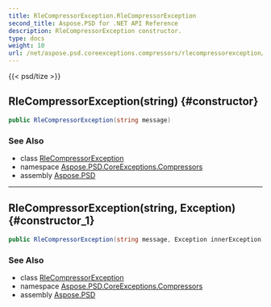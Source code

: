 ```yaml
---
title: RleCompressorException.RleCompressorException
second_title: Aspose.PSD for .NET API Reference
description: RleCompressorException constructor. 
type: docs
weight: 10
url: /net/aspose.psd.coreexceptions.compressors/rlecompressorexception/rlecompressorexception/
---
```

{{< psd/tize >}}
## RleCompressorException(string) {#constructor}

```csharp
public RleCompressorException(string message)
```

### See Also

* class [RleCompressorException](../)
* namespace [Aspose.PSD.CoreExceptions.Compressors](../../rlecompressorexception/)
* assembly [Aspose.PSD](../../../)

---

## RleCompressorException(string, Exception) {#constructor_1}

```csharp
public RleCompressorException(string message, Exception innerException)
```

### See Also

* class [RleCompressorException](../)
* namespace [Aspose.PSD.CoreExceptions.Compressors](../../rlecompressorexception/)
* assembly [Aspose.PSD](../../../)


